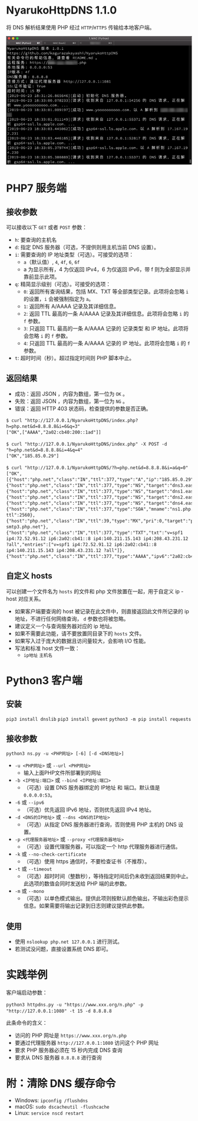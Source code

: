 # NyarukoHttpDNS 1.1.0
将 DNS 解析结果使用 PHP 经过 `HTTP`/`HTTPS` 传输给本地客户端。

![客户端工作截图](https://github.com/kagurazakayashi/NyarukoHttpDNS/raw/master/ScreenShot-1.png)

# PHP7 服务端
## 接收参数
可以接收以下 `GET` 或者 `POST` 参数：
- `h`: 要查询的主机名
- `d`: 指定 DNS 服务器（可选，不提供则用主机当前 DNS 设置）。
- `i`: 需要查询的 IP 地址类型（可选）。可接受的选项：
  - `a`（默认值）, `4`, `4f`, `6`, `6f`
  - a 为显示所有，4 为仅返回 IPv4，6 为仅返回 IPv6，带 f 则为全部显示并靠前显示此项。
- `q`: 精简显示级别（可选）。可接受的选项：
  - `0`: 返回所有查询结果，包括 MX、TXT 等全部类型记录。此项将会忽略 `i` 的设置，`i` 会被强制指定为 `a`。
  - `1`: 返回所有 A/AAAA 记录及其详细信息。
  - `2`: 返回 TTL 最高的一条 A/AAAA 记录及其详细信息。此项将会忽略 `i` 的 `f` 参数。
  - `3`: 只返回 TTL 最高的一条 A/AAAA 记录的 记录类型 和 IP 地址。此项将会忽略 `i` 的 `f` 参数。
  - `4`: 只返回 TTL 最高的一条 A/AAAA 记录的 IP 地址。此项将会忽略 `i` 的 `f` 参数。
- `t`: 超时时间（秒）。超过指定时间则 PHP 脚本中止。

## 返回结果

- 成功：返回 JSON ，内容为数组，第一位为 `OK` 。
- 失败：返回 JSON ，内容为数组，第一位为 `NG` 。
- 错误：返回 HTTP 403 状态码，检查提供的参数是否正确。

```
$ curl "http://127.0.0.1/NyarukoHttpDNS/index.php?h=php.net&d=8.8.8.8&i=6&q=3"
["OK",["AAAA","2a02:cb40:200::1ad"]]

$ curl "http://127.0.0.1/NyarukoHttpDNS/index.php" -X POST -d "h=php.net&d=8.8.8.8&i=4&q=4"
["OK","185.85.0.29"]

$ curl "http://127.0.0.1/NyarukoHttpDNS/?h=php.net&d=8.8.8.8&i=a&q=0"
["OK",[{"host":"php.net","class":"IN","ttl":377,"type":"A","ip":"185.85.0.29"},{"host":"php.net","class":"IN","ttl":377,"type":"NS","target":"dns3.easydns.org"},{"host":"php.net","class":"IN","ttl":377,"type":"NS","target":"dns1.easydns.com"},{"host":"php.net","class":"IN","ttl":377,"type":"NS","target":"dns2.easydns.net"},{"host":"php.net","class":"IN","ttl":377,"type":"NS","target":"dns4.easydns.info"},{"host":"php.net","class":"IN","ttl":377,"type":"SOA","mname":"ns1.php.net","rname":"admin.easydns.com","serial":1561190463,"refresh":16384,"retry":2048,"expire":1048576,"minimum-ttl":2560},{"host":"php.net","class":"IN","ttl":39,"type":"MX","pri":0,"target":"php-smtp3.php.net"},{"host":"php.net","class":"IN","ttl":377,"type":"TXT","txt":"v=spf1 ip4:72.52.91.12 ip6:2a02:cb41::8 ip4:140.211.15.143 ip4:208.43.231.12 ?all","entries":["v=spf1 ip4:72.52.91.12 ip6:2a02:cb41::8 ip4:140.211.15.143 ip4:208.43.231.12 ?all"]},{"host":"php.net","class":"IN","ttl":377,"type":"AAAA","ipv6":"2a02:cb40:200::1ad"}]]
```

## 自定义 hosts
可以创建一个文件名为 `hosts` 的文件和 php 文件放置在一起，用于自定义 ip - host 对应关系。
- 如果客户端要查询的 host 被记录在此文件中，则直接返回此文件所记录的 ip 地址，不进行任何网络查询， `d` 参数也将被忽略。
- 建议定义一个与查询服务器对应的 ip 地址。
- 如果不需要此功能，请不要放置同目录下的 `hosts` 文件。
- 如果写入过于庞大的数据且访问量较大，会影响 I/O 性能。
- 写法和标准 host 文件一致：
  - `ip地址` `主机名`

# Python3 客户端
## 安装
`pip3 install dnslib`
`pip3 install gevent`
`python3 -m pip install requests`

## 接收参数
`python3 ns.py -u <PHP网址> [-6] [-d <DNS地址>]`
- `-u <PHP网址>` 或 `--url <PHP网址>`
  - 输入上面PHP文件所部署到的网址
- `-b <IP地址:端口>` 或 `--bind <IP地址:端口>`
  - （可选）设置 DNS 服务器绑定的 IP地址 和 端口。默认值是 `0.0.0.0:53`。
- `-6` 或 `--ipv6`
  - （可选）优先返回 IPv6 地址，否则优先返回 IPv4 地址。
- `-d <DNS的IP地址>` 或 `--dns <DNS的IP地址>`
  - （可选）从指定 DNS 服务器进行查询，否则使用 PHP 主机的 DNS 设置。
- `-p <代理服务器地址>` 或 `--proxy <代理服务器地址>`
  - （可选）设置代理服务器，可以指定一个 http 代理服务器进行通信。
- `-k` 或 `--no-check-certificate`
  - （可选）使用 https 通信时，不要检查证书（不推荐）。
- `-t` 或 `--timeout`
  - （可选）超时时间（整数秒），等待指定时间后仍未收到返回结果则中止。此选项的数值会同时发送给 PHP 端的此参数。
- `-m` 或 `--mono`
  - （可选）以单色模式输出。提供此项则按默认颜色输出，不输出彩色提示信息。如果需要将输出记录到日志则建议提供此参数。

## 使用
- 使用 `nslookup php.net 127.0.0.1` 进行测试。
- 若测试没问题，直接设置系统 DNS 即可。

# 实践举例
客户端启动参数：

`python3 httpdns.py -u "https://www.xxx.org/n.php" -p "http://127.0.0.1:1080" -t 15 -d 8.8.8.8`

此条命令的含义：
- 访问的 PHP 网址是 `https://www.xxx.org/n.php`
- 要通过代理服务器 `http://127.0.0.1:1080` 访问这个 PHP 网址
- 要求 PHP 服务器必须在 15 秒内完成 DNS 查询
- 要求从 DNS 服务器 `8.8.8.8` 进行查询

# 附：清除 DNS 缓存命令

- Windows: `ipconfig /flushdns`
- macOS: `sudo dscacheutil -flushcache`
- Linux: `service nscd restart`